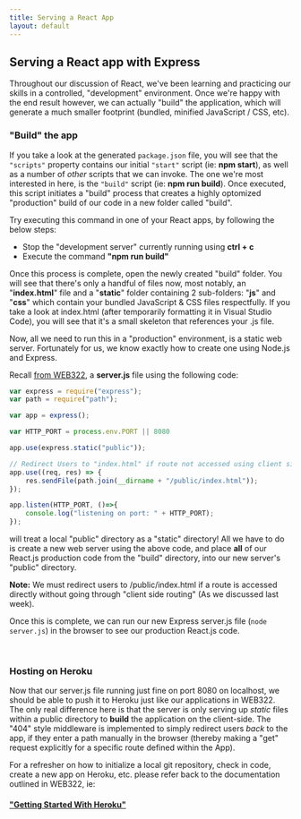 ```yaml
---
title: Serving a React App 
layout: default
---
```


## Serving a React app with Express

Throughout our discussion of React, we've been learning and practicing our skills in a controlled, "development" environment.  Once we're happy with the end result however, we can actually "build" the application, which will generate a much smaller footprint (bundled, minified JavaScript / CSS, etc). 

### "Build" the app

If you take a look at the generated `package.json` file, you will see that the `"scripts"` property contains our initial `"start"` script (ie: **npm start**), as well as a number of *other* scripts that we can invoke.  The one we're most interested in here, is the `"build"` script (ie: **npm run build**).  Once executed, this script initiates a "build" process that creates a highly optomized "production" build of our code in a new folder called "build".

Try executing this command in one of your React apps, by following the below steps:

* Stop the "development server" currently running using **ctrl + c**
* Execute the command **"npm run build"**

Once this process is complete, open the newly created "build" folder.  You will see that there's only a handful of files now, most notably, an "**index.html**" file and a "**static**" folder containing 2 sub-folders: "**js**" and "**css**" which contain your bundled JavaScript &amp; CSS files respectfully. If you take a look at index.html (after temporarily formatting it in Visual Studio Code), you will see that it's a small skeleton that references your .js file.

Now, all we need to run this in a "production" environment, is a static web server.  Fortunately for us, we know exactly how to create one using Node.js and Express.

Recall [from WEB322](https://sictweb.github.io/web322/notes/week04), a **server.js** file using the following code:

```javascript
var express = require("express");
var path = require("path");

var app = express();

var HTTP_PORT = process.env.PORT || 8080

app.use(express.static("public"));

// Redirect Users to "index.html" if route not accessed using client side routing
app.use((req, res) => {
    res.sendFile(path.join(__dirname + "/public/index.html"));
});

app.listen(HTTP_PORT, ()=>{
    console.log("listening on port: " + HTTP_PORT);
});
```

will treat a local "public" directory as a "static" directory!  All we have to do is create a new web server using the above code, and place **all** of our React.js production code from the "build" directory, into our new server's "public" directory. 

**Note:** We must redirect users to /public/index.html if a route is accessed directly without going through "client side routing" (As we discussed last week).

Once this is complete, we can run our new Express server.js file (`node server.js`) in the browser to see our production React.js code.

<br>

### Hosting on Heroku

Now that our server.js file running just fine on port 8080 on localhost, we should be able to push it to Heroku just like our applications in WEB322.  The only real difference here is that the server is only serving up *static* files within a public directory to **build** the application on the client-side. The "404" style middleware is implemented to simply redirect users *back* to the app, if they enter a path manually in the browser (thereby making a "get" request explicitly for a specific route defined within the App).

For a refresher on how to initialize a local git repository, check in code, create a new app on Heroku, etc. please refer back to the documentation outlined in WEB322, ie:

#### ["Getting Started With Heroku"](https://sictweb.github.io/web322/getting-started-with-heroku)

<br>